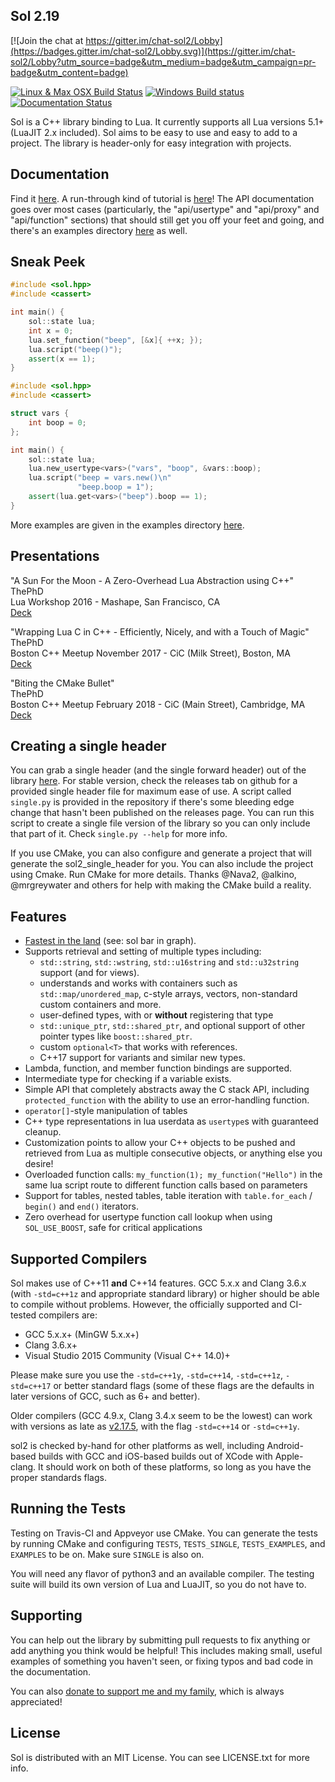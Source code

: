 ## Sol 2.19

[![Join the chat at https://gitter.im/chat-sol2/Lobby](https://badges.gitter.im/chat-sol2/Lobby.svg)](https://gitter.im/chat-sol2/Lobby?utm_source=badge&utm_medium=badge&utm_campaign=pr-badge&utm_content=badge)

[![Linux & Max OSX Build Status](https://travis-ci.org/ThePhD/sol2.svg?branch=develop)](https://travis-ci.org/ThePhD/sol2)
[![Windows Build status](https://ci.appveyor.com/api/projects/status/n38suofr21e9uk7h?svg=true)](https://ci.appveyor.com/project/ThePhD/sol2)
[![Documentation Status](https://readthedocs.org/projects/sol2/badge/?version=latest)](http://sol2.readthedocs.io/en/latest/?badge=latest)

Sol is a C++ library binding to Lua. It currently supports all Lua versions 5.1+ (LuaJIT 2.x included). Sol aims to be easy to use and easy to add to a project.
The library is header-only for easy integration with projects.

## Documentation

Find it [here](http://sol2.rtfd.io/). A run-through kind of tutorial is [here](http://sol2.readthedocs.io/en/latest/tutorial/all-the-things.html)! The API documentation goes over most cases (particularly, the "api/usertype" and "api/proxy" and "api/function" sections) that should still get you off your feet and going, and there's an examples directory [here](https://github.com/ThePhD/sol2/tree/develop/examples) as well.

## Sneak Peek

```cpp
#include <sol.hpp>
#include <cassert>

int main() {
    sol::state lua;
    int x = 0;
    lua.set_function("beep", [&x]{ ++x; });
    lua.script("beep()");
    assert(x == 1);
}
```

```cpp
#include <sol.hpp>
#include <cassert>

struct vars {
    int boop = 0;
};

int main() {
    sol::state lua;
    lua.new_usertype<vars>("vars", "boop", &vars::boop);
    lua.script("beep = vars.new()\n"
               "beep.boop = 1");
    assert(lua.get<vars>("beep").boop == 1);
}
```

More examples are given in the examples directory [here](https://github.com/ThePhD/sol2/tree/develop/examples). 

## Presentations

"A Sun For the Moon - A Zero-Overhead Lua Abstraction using C++"  
ThePhD  
Lua Workshop 2016 - Mashape, San Francisco, CA  
[Deck](https://github.com/ThePhD/sol2/blob/develop/docs/presentations/2016.10.14%20-%20ThePhD%20-%20No%20Overhead%20C%20Abstraction.pdf)

"Wrapping Lua C in C++ - Efficiently, Nicely, and with a Touch of Magic"  
ThePhD  
Boston C++ Meetup November 2017 - CiC (Milk Street), Boston, MA  
[Deck](https://github.com/ThePhD/sol2/blob/develop/docs/presentations/2017.11.08%20-%20ThePhD%20-%20Wrapping%20Lua%20C%20in%20C%2B%2B.pdf)

"Biting the CMake Bullet"  
ThePhD  
Boston C++ Meetup February 2018 - CiC (Main Street), Cambridge, MA  
[Deck](https://github.com/ThePhD/sol2/blob/develop/docs/presentations/2018.02.06%20-%20ThePhD%20-%20Biting%20the%20CMake%20Bullet.pdf)

## Creating a single header

You can grab a single header (and the single forward header) out of the library [here](https://github.com/ThePhD/sol2/tree/develop/single/sol). For stable version, check the releases tab on github for a provided single header file for maximum ease of use. A script called `single.py` is provided in the repository if there's some bleeding edge change that hasn't been published on the releases page. You can run this script to create a single file version of the library so you can only include that part of it. Check `single.py --help` for more info.

If you use CMake, you can also configure and generate a project that will generate the sol2_single_header for you. You can also include the project using Cmake. Run CMake for more details. Thanks @Nava2, @alkino, @mrgreywater and others for help with making the CMake build a reality.

## Features

- [Fastest in the land](http://sol2.readthedocs.io/en/latest/benchmarks.html) (see: sol bar in graph).
- Supports retrieval and setting of multiple types including: 
  * `std::string`, `std::wstring`, `std::u16string` and `std::u32string` support (and for views).
  * understands and works with containers such as `std::map/unordered_map`, c-style arrays, vectors, non-standard custom containers and more.
  * user-defined types, with or **without** registering that type 
  * `std::unique_ptr`, `std::shared_ptr`, and optional support of other pointer types like `boost::shared_ptr`.
  * custom `optional<T>` that works with references.
  * C++17 support for variants and similar new types.
- Lambda, function, and member function bindings are supported.
- Intermediate type for checking if a variable exists.
- Simple API that completely abstracts away the C stack API, including `protected_function` with the ability to use an error-handling function.
- `operator[]`-style manipulation of tables
- C++ type representations in lua userdata as `usertype`s with guaranteed cleanup.
- Customization points to allow your C++ objects to be pushed and retrieved from Lua as multiple consecutive objects, or anything else you desire!
- Overloaded function calls: `my_function(1); my_function("Hello")` in the same lua script route to different function calls based on parameters
- Support for tables, nested tables, table iteration with `table.for_each` / `begin()` and `end()` iterators.
- Zero overhead for usertype function call lookup when using `SOL_USE_BOOST`, safe for critical applications

## Supported Compilers

Sol makes use of C++11 **and** C++14 features. GCC 5.x.x and Clang 3.6.x (with `-std=c++1z` and appropriate standard library) 
or higher should be able to compile without problems. However, the officially supported and CI-tested compilers are:

- GCC 5.x.x+ (MinGW 5.x.x+)
- Clang 3.6.x+
- Visual Studio 2015 Community (Visual C++ 14.0)+

Please make sure you use the `-std=c++1y`, `-std=c++14`, `-std=c++1z`, `-std=c++17` or better standard flags 
(some of these flags are the defaults in later versions of GCC, such as 6+ and better).

Older compilers (GCC 4.9.x, Clang 3.4.x seem to be the lowest) can work with versions as late 
as [v2.17.5](https://github.com/ThePhD/sol2/releases/tag/v2.17.5), with the flag `-std=c++14` or `-std=c++1y`.

sol2 is checked by-hand for other platforms as well, including Android-based builds with GCC and iOS-based builds out of XCode with Apple-clang. It should work on both of these platforms, so long as you have the proper standards flags.

## Running the Tests

Testing on Travis-CI and Appveyor use CMake. You can generate the tests by running CMake and configuring `TESTS`, `TESTS_SINGLE`, `TESTS_EXAMPLES`, and `EXAMPLES` to be on. Make sure `SINGLE` is also on.

You will need any flavor of python3 and an available compiler. The testing suite will build its own version of Lua and LuaJIT, so you do not have to.

## Supporting

You can help out the library by submitting pull requests to fix anything or add anything you think would be helpful! This includes making small, useful examples of something you haven't seen, or fixing typos and bad code in the documentation.

You can also [donate to support me and my family](https://www.paypal.me/LMeneide), which is always appreciated!

## License

Sol is distributed with an MIT License. You can see LICENSE.txt for more info.

